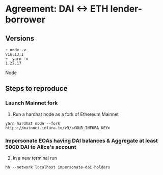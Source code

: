 # Agreement: DAI <-> ETH lender-borrower

## Versions

```
➜ node -v
v16.13.1
➜  yarn -v
1.22.17
```

Node

## Steps to reproduce

### Launch Mainnet fork

1. Run a hardhat node as a fork of Ethereum Mainnet

```
yarn hardhat node --fork https://mainnet.infura.io/v3/<YOUR_INFURA_KEY>
```

### Impersonate EOAs having DAI balances & Aggregate at least 5000 DAI to Alice's account

2. In a new terminal run

```
hh --network localhost impersonate-dai-holders
```
